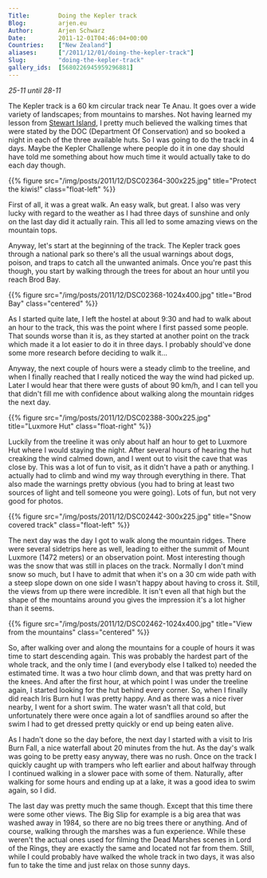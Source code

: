 ```yaml
---
Title:        Doing the Kepler track
Blog:         arjen.eu  
Author:       Arjen Schwarz  
Date:         2011-12-01T04:46:04+00:00
Countries:    ["New Zealand"]
aliases:      ["/2011/12/01/doing-the-kepler-track"]
Slug:         "doing-the-kepler-track"
gallery_ids:  [5680226945959296881]
---
```


_25-11 until 28-11_

The Kepler track is a 60 km circular track near Te Anau. It goes over a wide variety of landscapes; from mountains to marshes.
Not having learned my lesson from [Stewart Island][1], I pretty much believed the walking times that were stated by the DOC (Department Of Conservation) and so booked a night in each of the three available huts. So I was going to do the track in 4 days. Maybe the Kepler Challenge where people do it in one day should have told me something about how much time it would actually take to do each day though.

{{% figure src="/img/posts/2011/12/DSC02364-300x225.jpg" title="Protect the kiwis!" class="float-left" %}}

First of all, it was a great walk. An easy walk, but great. I also was very lucky with regard to the weather as I had three days of sunshine and only on the last day did it actually rain. This all led to some amazing views on the mountain tops.

Anyway, let's start at the beginning of the track. The Kepler track goes through a national park so there's all the usual warnings about dogs, poison, and traps to catch all the unwanted animals. Once you're past this though, you start by walking through the trees for about an hour until you reach Brod Bay.

{{% figure src="/img/posts/2011/12/DSC02368-1024x400.jpg" title="Brod Bay" class="centered" %}}

As I started quite late, I left the hostel at about 9:30 and had to walk about an hour to the track, this was the point where I first passed some people. That sounds worse than it is, as they started at another point on the track which made it a lot easier to do it in three days. I probably should've done some more research before deciding to walk it...

Anyway, the next couple of hours were a steady climb to the treeline, and when I finally reached that I really noticed the way the wind had picked up. Later I would hear that there were gusts of about 90 km/h, and I can tell you that didn't fill me with confidence about walking along the mountain ridges the next day.

{{% figure src="/img/posts/2011/12/DSC02388-300x225.jpg" title="Luxmore Hut" class="float-right" %}}

Luckily from the treeline it was only about half an hour to get to Luxmore Hut where I would staying the night. After several hours of hearing the hut creaking the wind calmed down, and I went out to visit the cave that was close by. This was a lot of fun to visit, as it didn't have a path or anything. I actually had to climb and wind my way through everything in there. That also made the warnings pretty obvious (you had to bring at least two sources of light and tell someone you were going). Lots of fun, but not very good for photos.

{{% figure src="/img/posts/2011/12/DSC02442-300x225.jpg" title="Snow covered track" class="float-left" %}}

The next day was the day I got to walk along the mountain ridges. There were several sidetrips here as well, leading to either the summit of Mount Luxmore (1472 meters) or an observation point. Most interesting though was the snow that was still in places on the track. Normally I don't mind snow so much, but I have to admit that when it's on a 30 cm wide path with a steep slope down on one side I wasn't happy about having to cross it. Still, the views from up there were incredible. It isn't even all that high but the shape of the mountains around you gives the impression it's a lot higher than it seems.

{{% figure src="/img/posts/2011/12/DSC02462-1024x400.jpg" title="View from the mountains" class="centered" %}}

So, after walking over and along the mountains for a couple of hours it was time to start descending again. This was probably the hardest part of the whole track, and the only time I (and everybody else I talked to) needed the estimated time. It was a two hour climb down, and that was pretty hard on the knees. And after the first hour, at which point I was under the treeline again, I started looking for the hut behind every corner. So, when I finally did reach Iris Burn hut I was pretty happy. And as there was a nice river nearby, I went for a short swim. The water wasn't all that cold, but unfortunately there were once again a lot of sandflies around so after the swim I had to get dressed pretty quickly or end up being eaten alive.

As I hadn't done so the day before, the next day I started with a visit to Iris Burn Fall, a nice waterfall about 20 minutes from the hut. As the day's walk was going to be pretty easy anyway, there was no rush. Once on the track I quickly caught up with trampers who left earlier and about halfway through I continued walking in a slower pace with some of them. Naturally, after walking for some hours and ending up at a lake, it was a good idea to swim again, so I did.

The last day was pretty much the same though. Except that this time there were some other views. The Big Slip for example is a big area that was washed away in 1984, so there are no big trees there or anything. And of course, walking through the marshes was a fun experience. While these weren't the actual ones used for filming the Dead Marshes scenes in Lord of the Rings, they are exactly the same and located not far from them. Still, while I could probably have walked the whole track in two days, it was also fun to take the time and just relax on those sunny days.

[1]: /2011/11/24/stewart-island-new-zealands-third-island/ (Stewart Island, New Zealand’s third island)